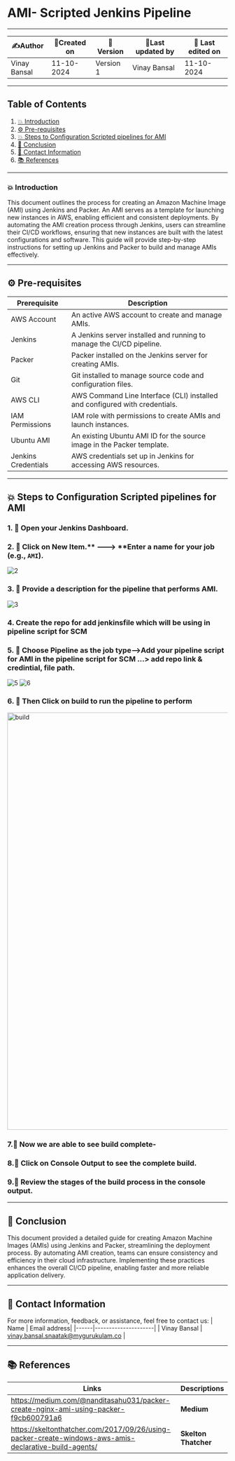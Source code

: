 # AMI- Scripted Jenkins Pipeline  
---  

| ✍️Author      | 📅Created on  |📌 Version    | 📝Last updated by |📅 Last edited on |
|-------------|-------------|------------|-----------------|----------------|
| Vinay  Bansal | 11-10-2024  | Version 1  | Vinay  Bansal     | 11-10-2024     |

---
## Table of Contents
1. [💥 Introduction](#-introduction)
2. [⚙️ Pre-requisites](#-pre-requisites)
3. [💥 Steps to Configuration Scripted pipelines for AMI](#-steps-to-conguration-scripted-pipelines-for-ami)
4. [📛 Conclusion](#-conclusion)
5. [📧 Contact Information](#-contact-information)
6. [📚 References](#-references)

---
### 💥 Introduction
This document outlines the process for creating an Amazon Machine Image (AMI) using Jenkins and Packer. An AMI serves as a template for launching new instances in AWS,
enabling efficient and consistent deployments. By automating the AMI creation process through Jenkins, users can streamline their CI/CD workflows, ensuring that new instances 
are built with the latest configurations and software. This guide will provide step-by-step instructions for setting up Jenkins and Packer to build and manage AMIs effectively.

---

## ⚙️ Pre-requisites

| Prerequisite              | Description                                                             |
|---------------------------|-------------------------------------------------------------------------|
| AWS Account               | An active AWS account to create and manage AMIs.                       |
| Jenkins                   | A Jenkins server installed and running to manage the CI/CD pipeline.    |
| Packer                    | Packer installed on the Jenkins server for creating AMIs.              |
| Git                       | Git installed to manage source code and configuration files.            |
| AWS CLI                   | AWS Command Line Interface (CLI) installed and configured with credentials. |
| IAM Permissions           | IAM role with permissions to create AMIs and launch instances.         |
| Ubuntu AMI                | An existing Ubuntu AMI ID for the source image in the Packer template.  |
| Jenkins Credentials       | AWS credentials set up in Jenkins for accessing AWS resources.          |


---

## 💥 Steps to Configuration Scripted pipelines for AMI

### 1. 🚀 Open your Jenkins Dashboard.

### 2. 🚀 Click on **New Item**.** ---> **Enter a name for your job (e.g., `AMI`).
![2](https://github.com/user-attachments/assets/96480aec-8a30-41db-be80-c190a013ad01)

### 3. 🚀 Provide a description for the pipeline that performs AMI.
![3](https://github.com/user-attachments/assets/64e8aba7-c051-467f-b8d9-48f8081e9f21)


### 4. Create the repo for add jenkinsfile which will be using in pipeline script for SCM

### 5. 🚀 Choose Pipeline as the job type-->Add your pipeline script for AMI in the pipeline script for SCM ...> add repo link & credintial, file path.
![5](https://github.com/user-attachments/assets/46a83d2c-03c0-4004-afd1-68167106301b)
![6](https://github.com/user-attachments/assets/0bcd6d03-d49d-4b5e-b8bd-c7bd7b2b1868)


### 6. 🚀 Then Click on build to run the pipeline to perform
<img width="952" alt="build" src="https://github.com/user-attachments/assets/8e0b140e-3cb9-4b40-babd-75fb6963a653">

### 7.🚀 Now we are able to see build complete-


### 8.🚀 Click on Console Output to see the complete build.


### 9.🚀 Review the stages of the build process in the console output.



---

## 📛 Conclusion
This document provided a detailed guide for creating Amazon Machine Images (AMIs) using Jenkins and Packer, streamlining the deployment process.
By automating AMI creation, teams can ensure consistency and efficiency in their cloud infrastructure. Implementing these practices enhances the overall CI/CD pipeline, enabling faster and more reliable application delivery.

---

##  📧 Contact Information
For more information, feedback, or assistance, feel free to contact us:
| Name | Email address|
|------|---------------------|
| Vinay Bansal | vinay.bansal.snaatak@mygurukulam.co |

---
## 📚 References
| Links                                             | Descriptions                                                    |
|---------------------------------------------------|-----------------------------------------------------------------|
|https://medium.com/@nanditasahu031/packer-create-nginx-ami-using-packer-f9cb600791a6| **Medium** |
|https://skeltonthatcher.com/2017/09/26/using-packer-create-windows-aws-amis-declarative-build-agents/| **Skelton Thatcher** |
